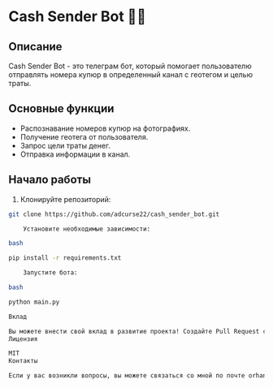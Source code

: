 # Cash Sender Bot 🤖💸

## Описание

Cash Sender Bot - это телеграм бот, который помогает пользователю отправлять номера купюр в определенный канал с геотегом и целью траты.

## Основные функции

- Распознавание номеров купюр на фотографиях.
- Получение геотега от пользователя.
- Запрос цели траты денег.
- Отправка информации в канал.

## Начало работы

1. Клонируйте репозиторий:

```bash
git clone https://github.com/adcurse22/cash_sender_bot.git

    Установите необходимые зависимости:

bash

pip install -r requirements.txt

    Запустите бота:

bash

python main.py

Вклад

Вы можете внести свой вклад в развитие проекта! Создайте Pull Request с вашими изменениями и предложениями.
Лицензия

MIT
Контакты

Если у вас возникли вопросы, вы можете связаться со мной по почте orhan03233@gmail.com
